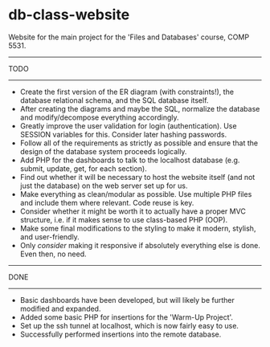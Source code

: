 # db-class-website

Website for the main project for the 'Files and Databases' course, COMP 5531.


********
  TODO 
********

- Create the first version of the ER diagram (with constraints!), the database relational schema, and the SQL database itself.
- After creating the diagrams and maybe the SQL, normalize the database and modify/decompose everything accordingly.
- Greatly improve the user validation for login (authentication). Use SESSION variables for this. Consider later hashing passwords.
- Follow all of the requirements as strictly as possible and ensure that the design of the database system proceeds logically.
- Add PHP for the dashboards to talk to the localhost database (e.g. submit, update, get, for each section).
- Find out whether it will be necessary to host the website itself (and not just the database) on the web server set up for us.
- Make everything as clean/modular as possible. Use multiple PHP files and include them where relevant. Code reuse is key.
- Consider whether it might be worth it to actually have a proper MVC structure, i.e. if it makes sense to use class-based PHP (OOP).
- Make some final modifications to the styling to make it modern, stylish, and user-friendly.
- Only *consider* making it responsive if absolutely everything else is done. Even then, no need.

********
  DONE  
********

- Basic dashboards have been developed, but will likely be further modified and expanded.
- Added some basic PHP for insertions for the 'Warm-Up Project'.
- Set up the ssh tunnel at localhost, which is now fairly easy to use.
- Successfully performed insertions into the remote database.
